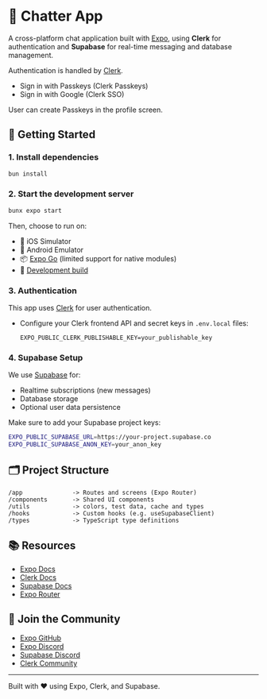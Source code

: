 # 📱 Chatter App

A cross-platform chat application built with [Expo](https://expo.dev), using **Clerk** for authentication and **Supabase** for real-time messaging and database management.

Authentication is handled by [Clerk](https://clerk.com).

- Sign in with Passkeys (Clerk Passkeys)
- Sign in with Google (Clerk SSO)

User can create Passkeys in the profile screen.

## 🚀 Getting Started

### 1. Install dependencies

```bash
bun install
```

### 2. Start the development server

```bash
bunx expo start
```

Then, choose to run on:

- 📱 iOS Simulator
- 🤖 Android Emulator
- 📦 [Expo Go](https://expo.dev/go) (limited support for native modules)
- 🔧 [Development build](https://docs.expo.dev/develop/development-builds/introduction/)

### 3. Authentication

This app uses [Clerk](https://clerk.com) for user authentication.

- Configure your Clerk frontend API and secret keys in `.env.local` files:
  ```
  EXPO_PUBLIC_CLERK_PUBLISHABLE_KEY=your_publishable_key
  ```

### 4. Supabase Setup

We use [Supabase](https://supabase.com) for:

- Realtime subscriptions (new messages)
- Database storage
- Optional user data persistence

Make sure to add your Supabase project keys:

```bash
EXPO_PUBLIC_SUPABASE_URL=https://your-project.supabase.co
EXPO_PUBLIC_SUPABASE_ANON_KEY=your_anon_key
```

## 🗂️ Project Structure

```
/app              -> Routes and screens (Expo Router)
/components       -> Shared UI components
/utils            -> colors, test data, cache and types
/hooks            -> Custom hooks (e.g. useSupabaseClient)
/types            -> TypeScript type definitions
```

## 📚 Resources

- [Expo Docs](https://docs.expo.dev)
- [Clerk Docs](https://clerk.com/docs)
- [Supabase Docs](https://supabase.com/docs)
- [Expo Router](https://expo.github.io/router/docs)

## 💬 Join the Community

- [Expo GitHub](https://github.com/expo/expo)
- [Expo Discord](https://chat.expo.dev)
- [Supabase Discord](https://discord.supabase.com)
- [Clerk Community](https://clerk.dev/community)

---

Built with ❤️ using Expo, Clerk, and Supabase.
